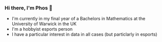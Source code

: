 ### Hi there, I'm Phos 👋

- I'm currently in my final year of a Bachelors in Mathematics at the University of Warwick in the UK
- I'm a hobbyist esports person
- I have a particular interest in data in all cases (but particlarly in esports)

<!--
**Phosphorescentt/phosphorescentt** is a ✨ _special_ ✨ repository because its `README.md` (this file) appears on your GitHub profile.

Here are some ideas to get you started:

- 🔭 I’m currently working on ...
- 🌱 I’m currently learning ...
- 👯 I’m looking to collaborate on ...
- 🤔 I’m looking for help with ...
- 💬 Ask me about ...
- 📫 How to reach me: ...
- 😄 Pronouns: ...
- ⚡ Fun fact: ...
-->
